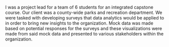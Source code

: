 I was a project lead for a team of 6 students for an integrated capstone course. Our client was a county-wide parks and recreation department. We were tasked with developing surveys that data analytics would be applied to in order to bring new insights to the organization. Mock data was made based on potential responses for the surveys and these visualizations were made from said mock data and presented to various stakeholders within the organization. 